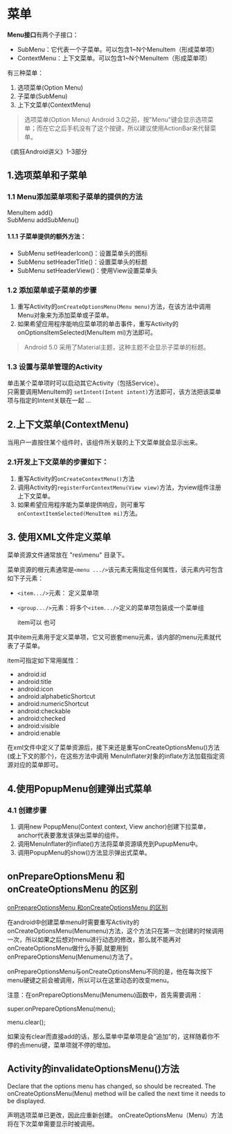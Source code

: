# 菜单  

**Menu接口**有两个子接口：  

- SubMenu：它代表一个子菜单。可以包含1~N个MenuItem（形成菜单项）
- ContextMenu：上下文菜单。可以包含1~N个MenuItem（形成菜单项）


有三种菜单：  

1. 选项菜单(Option Menu)
2. 子菜单(SubMenu)
3. 上下文菜单(ContextMenu)


>选项菜单(Option Menu)
>Android 3.0之前，按"Menu"键会显示选项菜单；而在它之后手机没有了这个按键，所以建议使用ActionBar来代替菜单。

《疯狂Android讲义》1-3部分

## 1.选项菜单和子菜单

### 1.1 Menu添加菜单项和子菜单的提供的方法
MenuItem add()  
SubMenu addSubMenu()  

#### 1.1.1 子菜单提供的额外方法：  

- SubMenu setHeaderIcon()：设置菜单头的图标
- SubMenu setHeaderTitle()：设置菜单头的标题
- SubMenu setHeaderView()：使用View设置菜单头


### 1.2 添加菜单或子菜单的步骤

1. 重写Activity的`onCreateOptionsMenu(Menu menu)`方法，在该方法中调用Menu对象来为添加菜单或子菜单。
2. 如果希望应用程序能响应菜单项的单击事件，重写Activity的onOptionsItemSelected(MenuItem mi)方法即可。


> Android 5.0 采用了Material主题，这种主题不会显示子菜单的标题。



### 1.3 设置与菜单管理的Activity
单击某个菜单项时可以启动其它Activity（包括Service）。  
只需要调用MenuItem的 `setIntent(Intent intent)`方法即可，该方法把该菜单项与指定的Intent关联在一起 ... 




## 2.上下文菜单(ContextMenu)
当用户一直按住某个组件时，该组件所关联的上下文菜单就会显示出来。 


### 2.1开发上下文菜单的步骤如下：   

1. 重写Activity的`onCreateContextMenu()`方法
2. 调用Activity的`registerForContextMenu(View view)`方法，为view组件注册上下文菜单。
3. 如果希望应用程序能为菜单提供响应，则可重写`onContextItemSelected(MenuItem mi)`方法。


## 3. 使用XML文件定义菜单
菜单资源文件通常放在 "res\menu" 目录下。

菜单资源的根元素通常是`<menu .../>`该元素无需指定任何属性，该元素内可包含如下子元素：  

- `<item.../>`元素： 定义菜单项
- `<group.../>`元素：将多个`<item.../>`定义的菜单项包装成一个菜单组

	item可以 <item /> 也可 <item></item>

其中item元素用于定义菜单项，它又可嵌套menu元素，该内部的menu元素就代表了子菜单。

item可指定如下常用属性：  

- android:id
- android:title
- android:icon
- android:alphabeticShortcut
- android:numericShortcut
- android:checkable
- android:checked
- android:visible
- android:enable


在xml文件中定义了菜单资源后，接下来还是重写onCreateOptionsMenu()方法(或上下文的那个)，在这些方法中调用
MenuInflater对象的inflate方法加载指定资源对应的菜单即可。


## 4.使用PopupMenu创建弹出式菜单

### 4.1 创建步骤

1. 调用new PopupMenu(Context context, View anchor)创建下拉菜单，anchor代表要激发该弹出菜单的组件。
2. 调用MenuInflater的inflate()方法将菜单资源填充到PupupMenu中。
3. 调用PopupMenu的show()方法显示弹出式菜单。



## onPrepareOptionsMenu 和onCreateOptionsMenu 的区别
[onPrepareOptionsMenu 和onCreateOptionsMenu 的区别](http://www.jcodecraeer.com/a/anzhuokaifa/androidkaifa/2014/1101/1887.html)  

在android中创建菜单menu时需要重写Activity的onCreateOptionsMenu(Menumenu)方法，这个方法只在第一次创建的时候调用一次，所以如果之后想对menu进行动态的修改，那么就不能再对onCreateOptionsMenu做什么手脚,就要用到onPrepareOptionsMenu(Menumenu)方法了。

onPrepareOptionsMenu与onCreateOptionsMenu不同的是，他在每次按下menu硬键之前会被调用，所以可以在这里动态的改变menu。

注意：在onPrepareOptionsMenu(Menumenu)函数中，首先需要调用：

super.onPrepareOptionsMenu(menu);

menu.clear();

如果没有clear而直接add的话，那么菜单中菜单项是会“追加”的，这样随着你不停的点menu键，菜单项就不停的增加。



## Activity的invalidateOptionsMenu()方法
Declare that the options menu has changed, so should be recreated. The onCreateOptionsMenu(Menu) method will be called the next time it needs to be displayed.

声明选项菜单已更改，因此应重新创建。 onCreateOptionsMenu（Menu）方法将在下次菜单需要显示时被调用。


